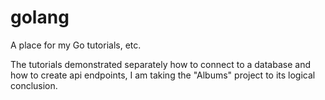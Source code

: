 # golang
A place for my Go tutorials, etc.

The tutorials demonstrated separately how to connect to a database and how to create api endpoints, I am taking the "Albums" project to its logical conclusion.